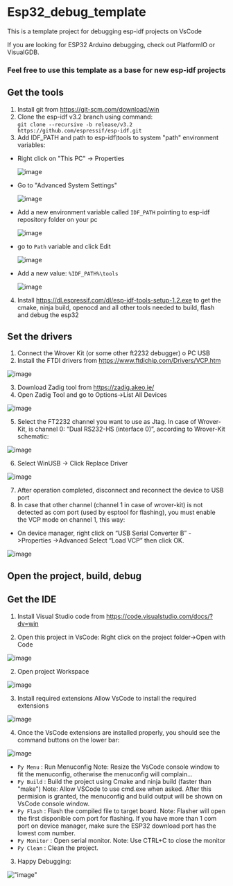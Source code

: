 # Esp32_debug_template
This is a template project for debugging esp-idf projects on VsCode

If you are looking for ESP32 Arduino debugging, check out PlatformIO or VisualGDB.

### Feel free to use this template as a base for new esp-idf projects

## Get the tools ##
1. Install git from https://git-scm.com/download/win
2. Clone the esp-idf v3.2 branch using command:  
 `git clone --recursive -b release/v3.2 https://github.com/espressif/esp-idf.git`
3. Add IDF_PATH and path to esp-idf\tools to system "path" environment variables:

- Right click on "This PC" -> Properties    

    ![image](img/env1.jpg) 

- Go to "Advanced System Settings"  

    ![image](img/env2.jpg)  

- Add a new environment variable called `IDF_PATH` pointing to esp-idf repository folder on your pc 

    ![image](img/IDF_PATH.jpg)  

- go to `Path` variable and click Edit  

    ![image](img/win_path.jpg)  

- Add a new value: `%IDF_PATH%\tools`   

    ![image](img/idf_py_path.jpg)   

4. Install https://dl.espressif.com/dl/esp-idf-tools-setup-1.2.exe 
to get the cmake, ninja build, openocd and all other tools needed to build, flash and debug the esp32 

## Set the drivers ##
1. Connect the Wrover Kit (or some other ft2232 debugger) o PC USB
2. Install the FTDI drivers from https://www.ftdichip.com/Drivers/VCP.htm

 ![image](img/DeviceManager1.PNG)

3. Download Zadig tool from https://zadig.akeo.ie/
4. Open Zadig Tool and go to Options->List All Devices

 ![image](img/zadig1.png)

5. Select the FT2232 channel you want to use as Jtag.
In case of Wrover-Kit, is channel 0: “Dual RS232-HS (interface 0)”, according to Wrover-Kit schematic:

 ![image](img/wrover_ft2232.PNG)


6. Select WinUSB -> Click Replace Driver  

 ![image](img/zadig2.PNG)

7. After operation completed, disconnect and reconnect the device to USB port
8. In case that other channel (channel 1 in case of wrover-kit) is not detected as com port (used by esptool for flashing),
you must enable the VCP mode on channel 1, this way:
- On device manager, right click on “USB Serial Converter B” - >Properties ->Advanced
Select “Load VCP” then click OK.

 ![image](img/vcp.PNG)

## Open the project, build, debug ##
## Get the IDE ##
1. Install Visual Studio code from https://code.visualstudio.com/docs/?dv=win

1. Open this project in VsCode: Right click on the project folder->Open with Code

 ![image](img/OpenProject.jpg)

2. Open project Workspace

 ![image](img/OpenWorkspace.jpg)

3. Install required extensions Allow VsCode to install the required extensions

 ![image](img/InstallExtensions.jpg)

4. Once the VsCode extensions are installed properly, you should see the command buttons on the lower bar:

 ![image](img/bar.jpg)

- `Py Menu` : Run Menuconfig 
    Note: Resize the VsCode console window to fit the menuconfig, otherwise the menuconfig will complain...
- `Py Build` : Build the project using Cmake and ninja build (faster than "make") 
    Note: Allow VSCode to use cmd.exe when asked. 
    After this permision is granted, the menuconfig and build output will be shown on VsCode console window. 
- `Py Flash` : Flash the compiled file to target board. 
    Note: Flasher will open the first disponible com port for flashing. 
    If you have more than 1 com port on device manager, make sure the ESP32 download port has the lowest com number. 
- `Py Monitor` : Open serial monitor. 
    Note: Use CTRL+C to close the monitor 
- `Py Clean` : Clean the project. 

3. Happy Debugging:

 !["image"](img/Esp32_win_gdb_debug.jpg)